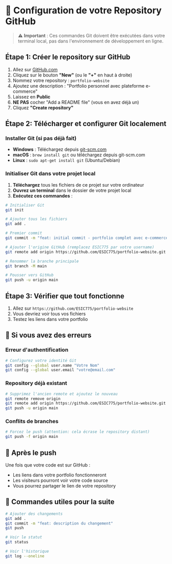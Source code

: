 # 🚀 Configuration de votre Repository GitHub

> ⚠️ **Important** : Ces commandes Git doivent être exécutées dans votre terminal local, pas dans l'environnement de développement en ligne.

## Étape 1: Créer le repository sur GitHub

1. Allez sur [GitHub.com](https://github.com)
2. Cliquez sur le bouton **"New"** (ou le **"+"** en haut à droite)
3. Nommez votre repository : `portfolio-website`
4. Ajoutez une description : "Portfolio personnel avec plateforme e-commerce"
5. Laissez en **Public**
6. **NE PAS** cocher "Add a README file" (vous en avez déjà un)
7. Cliquez **"Create repository"**

## Étape 2: Télécharger et configurer Git localement

### Installer Git (si pas déjà fait)
- **Windows** : Téléchargez depuis [git-scm.com](https://git-scm.com/)
- **macOS** : `brew install git` ou téléchargez depuis git-scm.com
- **Linux** : `sudo apt-get install git` (Ubuntu/Debian)

### Initialiser Git dans votre projet local

1. **Téléchargez** tous les fichiers de ce projet sur votre ordinateur
2. **Ouvrez un terminal** dans le dossier de votre projet local
3. **Exécutez ces commandes** :

```bash
# Initialiser Git
git init

# Ajouter tous les fichiers
git add .

# Premier commit
git commit -m "feat: initial commit - portfolio complet avec e-commerce"

# Ajouter l'origine GitHub (remplacez ESIC775 par votre username)
git remote add origin https://github.com/ESIC775/portfolio-website.git

# Renommer la branche principale
git branch -M main

# Pousser vers GitHub
git push -u origin main
```

## Étape 3: Vérifier que tout fonctionne

1. Allez sur `https://github.com/ESIC775/portfolio-website`
2. Vous devriez voir tous vos fichiers
3. Testez les liens dans votre portfolio

## 🔧 Si vous avez des erreurs

### Erreur d'authentification
```bash
# Configurez votre identité Git
git config --global user.name "Votre Nom"
git config --global user.email "votre@email.com"
```

### Repository déjà existant
```bash
# Supprimez l'ancien remote et ajoutez le nouveau
git remote remove origin
git remote add origin https://github.com/ESIC775/portfolio-website.git
git push -u origin main
```

### Conflits de branches
```bash
# Forcez le push (attention: cela écrase le repository distant)
git push -f origin main
```

## 📝 Après le push

Une fois que votre code est sur GitHub :
- Les liens dans votre portfolio fonctionneront
- Les visiteurs pourront voir votre code source
- Vous pourrez partager le lien de votre repository

## 🎯 Commandes utiles pour la suite

```bash
# Ajouter des changements
git add .
git commit -m "feat: description du changement"
git push

# Voir le statut
git status

# Voir l'historique
git log --oneline
```
